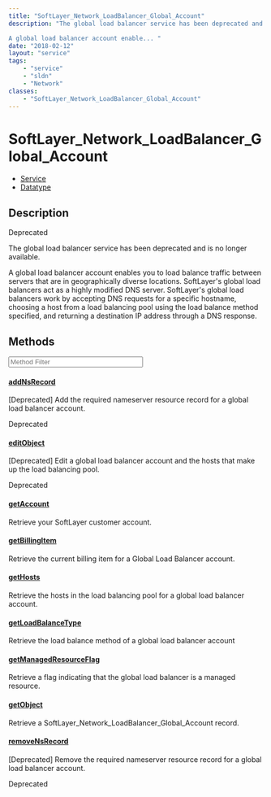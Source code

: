 ```yaml
---
title: "SoftLayer_Network_LoadBalancer_Global_Account"
description: "The global load balancer service has been deprecated and is no longer available. 

A global load balancer account enable... "
date: "2018-02-12"
layout: "service"
tags:
    - "service"
    - "sldn"
    - "Network"
classes:
    - "SoftLayer_Network_LoadBalancer_Global_Account"
---
```

# SoftLayer_Network_LoadBalancer_Global_Account
<div id='service-datatype'>
    <ul id='sldn-reference-tabs'>
    <li id='service'> <a href='/reference/services/SoftLayer_Network_LoadBalancer_Global_Account' >Service</a></li>    <li id='datatype'> <a href='/reference/datatypes/SoftLayer_Network_LoadBalancer_Global_Account' >Datatype</a></li>
    </ul>
</div>

## Description

<div class="deprecated"><span class="deprecation-label">Deprecated  </span></div>

The global load balancer service has been deprecated and is no longer available. 

A global load balancer account enables you to load balance traffic between servers that are in geographically diverse locations.  SoftLayer's global load balancers act as a highly modified DNS server.  SoftLayer's global load balancers work by accepting DNS requests for a specific hostname, choosing a host from a load balancing pool using the load balance method specified, and returning a destination IP address through a DNS response. 



        
<div id="properties" class="content service-content">

## Methods

<div class="view-filters">
    <div class="clearfix">
        <div class="search-input-box">
            <input placeholder="Method Filter" onkeyup="titleSearch(inputId='edit-combine', divId='method-div', elementClass='method-row')" 
                type="text" id="edit-combine" value="" size="30" maxlength="128" class="form-text">
        </div>
    </div>
</div>

<div id="method-div">

<div class="method-row deprecated">

#### [addNsRecord](/reference/services/SoftLayer_Network_LoadBalancer_Global_Account/addNsRecord)
[Deprecated] Add the required nameserver resource record for a global load balancer account.

<span class="deprecation-label">Deprecated  </span>


</div>

<div class="method-row deprecated">

#### [editObject](/reference/services/SoftLayer_Network_LoadBalancer_Global_Account/editObject)
[Deprecated] Edit a global load balancer account and the hosts that make up the load balancing pool.

<span class="deprecation-label">Deprecated  </span>


</div>

<div class="method-row">

#### [getAccount](/reference/services/SoftLayer_Network_LoadBalancer_Global_Account/getAccount)
Retrieve your SoftLayer customer account.

</div>

<div class="method-row">

#### [getBillingItem](/reference/services/SoftLayer_Network_LoadBalancer_Global_Account/getBillingItem)
Retrieve the current billing item for a Global Load Balancer account.

</div>

<div class="method-row">

#### [getHosts](/reference/services/SoftLayer_Network_LoadBalancer_Global_Account/getHosts)
Retrieve the hosts in the load balancing pool for a global load balancer account.

</div>

<div class="method-row">

#### [getLoadBalanceType](/reference/services/SoftLayer_Network_LoadBalancer_Global_Account/getLoadBalanceType)
Retrieve the load balance method of a global load balancer account

</div>

<div class="method-row">

#### [getManagedResourceFlag](/reference/services/SoftLayer_Network_LoadBalancer_Global_Account/getManagedResourceFlag)
Retrieve a flag indicating that the global load balancer is a managed resource.

</div>

<div class="method-row">

#### [getObject](/reference/services/SoftLayer_Network_LoadBalancer_Global_Account/getObject)
Retrieve a SoftLayer_Network_LoadBalancer_Global_Account record.

</div>

<div class="method-row deprecated">

#### [removeNsRecord](/reference/services/SoftLayer_Network_LoadBalancer_Global_Account/removeNsRecord)
[Deprecated] Remove the required nameserver resource record for a global load balancer account.

<span class="deprecation-label">Deprecated  </span>


</div>
</div>

</div>

